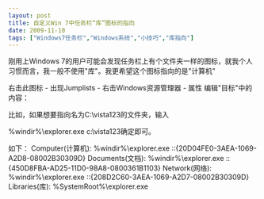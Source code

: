 ```yaml
---
layout: post
title: 自定义Win 7中任务栏“库”图标的指向		
date: 2009-11-10
tags: ["Windows7任务栏","Windows系统","小技巧","库指向"]
---
```


刚用上Windows 7的用户可能会发现任务栏上有个文件夹一样的图标，就我个人习惯而言，我一般不使用"库"。我更希望这个图标指向的是"计算机"

右击此图标 - 出现Jumplists - 右击Windows资源管理器 - 属性
编辑"目标"中的内容：

比如，如果想要指向名为C:\vista123的文件夹，输入

%windir%\explorer.exe c:\vista123确定即可。

如下：
Computer(计算机): %windir%\explorer.exe ::{20D04FE0-3AEA-1069-A2D8-08002B30309D}
Documents(文档): %windir%\explorer.exe ::{450D8FBA-AD25-11D0-98A8-0800361B1103}
Network(网络): %windir%\explorer.exe ::{208D2C60-3AEA-1069-A2D7-08002B30309D}
Libraries(库): %SystemRoot%\explorer.exe		